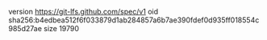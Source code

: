 version https://git-lfs.github.com/spec/v1
oid sha256:b4edbea512f6f033879d1ab284857a6b7ae390fdef0d935ff018554c985d27ae
size 19790
